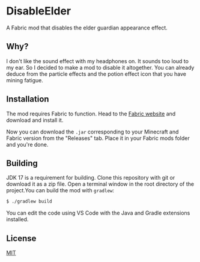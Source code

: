 # DisableElder
A Fabric mod that disables the elder guardian appearance effect.

## Why?
I don't like the sound effect with my headphones on. It sounds too loud to my ear. So I decided to make a mod to disable it altogether. You can already deduce from the particle effects and the potion effect icon that you have mining fatigue.

## Installation
The mod requires Fabric to function. Head to the [Fabric website](https://fabricmc.net/use/installer/) and download and install it.

Now you can download the `.jar` corresponding to your Minecraft and Fabric version from the "Releases" tab. Place it in your Fabric mods folder and you're done.

## Building
JDK 17 is a requirement for building. Clone this repository with git or download it as a zip file. Open a terminal window in the root directory of the project.You can build the mod with `gradlew`:
```bash
$ ./gradlew build
```
You can edit the code using VS Code with the Java and Gradle extensions installed.

## License
[MIT](https://opensource.org/license/mit/)
